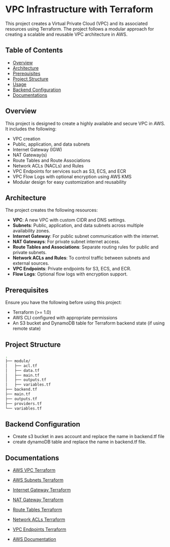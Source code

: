 # VPC Infrastructure with Terraform

This project creates a Virtual Private Cloud (VPC) and its associated resources using Terraform. The project follows a modular approach for creating a scalable and reusable VPC architecture in AWS.

## Table of Contents
- [Overview](#overview)
- [Architecture](#architecture)
- [Prerequisites](#prerequisites)
- [Project Structure](#project-structure)
- [Usage](#usage)
- [Backend Configuration](#backend-configuration)
- [Documentations](#Documentations)


## Overview

This project is designed to create a highly available and secure VPC in AWS. It includes the following:
- VPC creation
- Public, application, and data subnets
- Internet Gateway (IGW)
- NAT Gateway(s)
- Route Tables and Route Associations
- Network ACLs (NACLs) and Rules
- VPC Endpoints for services such as S3, ECS, and ECR
- VPC Flow Logs with optional encryption using AWS KMS
- Modular design for easy customization and reusability

## Architecture

The project creates the following resources:
- **VPC**: A new VPC with custom CIDR and DNS settings.
- **Subnets**: Public, application, and data subnets across multiple availability zones.
- **Internet Gateway**: For public subnet communication with the internet.
- **NAT Gateways**: For private subnet internet access.
- **Route Tables and Associations**: Separate routing rules for public and private subnets.
- **Network ACLs and Rules**: To control traffic between subnets and external sources.
- **VPC Endpoints**: Private endpoints for S3, ECS, and ECR.
- **Flow Logs**: Optional flow logs with encryption support.

## Prerequisites

Ensure you have the following before using this project:
- Terraform (>= 1.0)
- AWS CLI configured with appropriate permissions
- An S3 bucket and DynamoDB table for Terraform backend state (if using remote state)

## Project Structure

```bash
.
├── module/
│   ├── acl.tf
│   ├── data.tf
│   ├── main.tf
│   ├── outputs.tf
│   ├── variables.tf
├── backend.tf
├── main.tf
├── outputs.tf
├── providers.tf
└── variables.tf
```

## Backend Configuration

- Create s3 bucket in aws account and replace the name in backend.tf file 
- create dynamoDB table and replace the name in backend.tf file.

## Documentations
- [AWS VPC Terraform](https://registry.terraform.io/providers/hashicorp/aws/latest/docs/resources/vpc)

- [AWS Subnets Terraform](https://registry.terraform.io/providers/hashicorp/aws/latest/docs/resources/subnet)

- [Internet Gateway Terraform](https://registry.terraform.io/providers/hashicorp/aws/latest/docs/resources/internet_gateway)

- [NAT Gateway Terraform](https://registry.terraform.io/providers/hashicorp/aws/3.3.0/docs/resources/nat_gateway)

- [Route Tables Terraform](https://registry.terraform.io/providers/hashicorp/aws/2.59.0/docs/resources/route_table)

- [Network ACLs Terraform](https://registry.terraform.io/providers/hashicorp/aws/latest/docs/resources/network_acl.html)

- [VPC Endpoints Terraform](https://registry.terraform.io/providers/hashicorp/aws/latest/docs/data-sources/vpc_endpoint)

- [AWS Documentation](https://docs.aws.amazon.com/vpc/latest/userguide/what-is-amazon-vpc.html)

